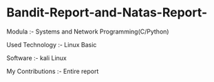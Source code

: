 # Bandit-Report-and-Natas-Report-

Modula :- Systems and Network Programming(C/Python)

Used Technology :- Linux Basic

Software :- kali Linux

My Contributions :- Entire report
